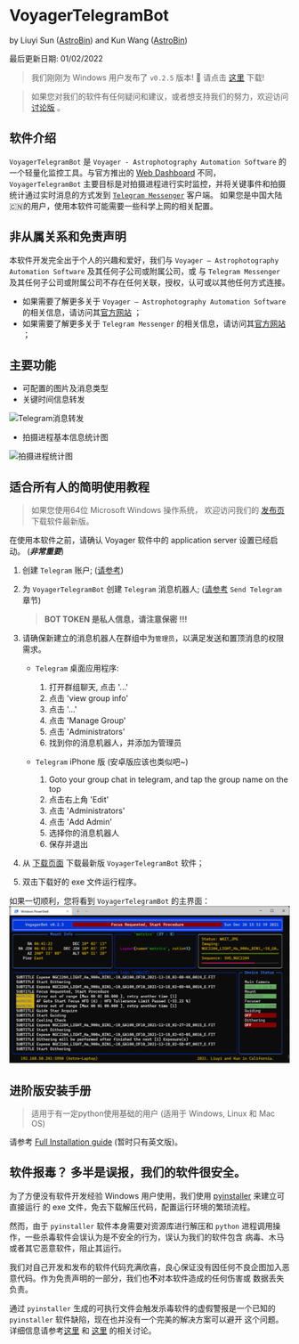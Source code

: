 # VoyagerTelegramBot

by Liuyi Sun ([AstroBin](https://www.astrobin.com/users/liuyisun/)) and Kun
Wang ([AstroBin](https://www.astrobin.com/users/bigpizza/))

最后更新日期: 01/02/2022

> 我们刚刚为 Windows 用户发布了 `v0.2.5` 版本! 🎉 请点击 [这里](https://github.com/sly9/VoyagerTelegramBot/releases/tag/0.2.5) 下载!

> 如果您对我们的软件有任何疑问和建议，或者想支持我们的努力，欢迎访问 [讨论版](https://github.com/sly9/VoyagerTelegramBot/discussions) 。

## 软件介绍

`VoyagerTelegramBot` 是 `Voyager - Astrophotography Automation Software` 的一个轻量化监控工具。与官方推出的
[Web Dashboard](https://www.starkeeper.it/wdashinfo/) 不同，
`VoyagerTelegramBot` 主要目标是对拍摄进程进行实时监控，并将关键事件和拍摄统计通过实时消息的方式发到 [`Telegram Messenger`](https://telegram.org/) 客户端。
如果您是中国大陆🇨🇳的用户，使用本软件可能需要一些科学上网的相关配置。

## 非从属关系和免责声明

本软件开发完全出于个人的兴趣和爱好，我们与 `Voyager – Astrophotography Automation Software` 及其任何子公司或附属公司，或 与 `Telegram Messenger`
及其任何子公司或附属公司不存在任何关联，授权，认可或以其他任何方式连接。

- 如果需要了解更多关于 `Voyager – Astrophotography Automation Software` 的相关信息，请访问其[官方网站](https://software.starkeeper.it/) ；
- 如果需要了解更多关于 `Telegram Messenger` 的相关信息，请访问其[官方网站](https://telegram.org/) ；

## 主要功能

- 可配置的图片及消息类型
- 关键时间信息转发

![Telegram消息转发](images/forwarded_messages_sample.png)

- 拍摄进程基本信息统计图

![拍摄进程统计图](images/target_report_sample.jpg)

## 适合所有人的简明使用教程

> 如果您使用64位 Microsoft Windows 操作系统，
> 欢迎访问我们的 [发布页](https://github.com/sly9/VoyagerTelegramBot/releases) 下载软件最新版。

在使用本软件之前，请确认 Voyager 软件中的 application server 设置已经启动。 (***非常重要***)

1. 创建 `Telegram` 账户; ([请参考](https://telegram.org/))
2. 为 `VoyagerTelegramBot` 创建 `Telegram` 消息机器人;
   ([请参考](https://forum.starkeeper.it/t/send-free-custom-telephone-notifications-to-your-telegram-from-voyager/1889)
   `Send Telegram` 章节)
   > **BOT TOKEN 是私人信息，请注意保密 !!!**
3. 请确保新建立的消息机器人在群组中为`管理员`，以满足发送和置顶消息的权限需求。

    - `Telegram` 桌面应用程序:

        1. 打开群组聊天, 点击 '...'
        2. 点击 'view group info'
        3. 点击 '...'
        4. 点击 'Manage Group'
        5. 点击 'Administrators'
        6. 找到你的消息机器人，并添加为管理员

    - `Telegram` iPhone 版 (安卓版应该也类似吧~)

        1. Goto your group chat in telegram, and tap the group name on the top
        2. 点击右上角 'Edit'
        3. 点击 'Administrators'
        4. 点击 'Add Admin'
        5. 选择你的消息机器人
        6. 保存并退出
4. 从 [下载页面](https://github.com/sly9/VoyagerTelegramBot/releases) 下载最新版 `VoyagerTelegramBot` 软件；
5. 双击下载好的 exe 文件运行程序。

如果一切顺利，您将看到 `VoyagerTelegramBot` 的主界面：
![VoyagerTelegramBot主界面](images/main_window.png)

## 进阶版安装手册

> 适用于有一定python使用基础的用户 (适用于 Windows, Linux 和 Mac OS)

请参考 [Full Installation guide](doc/full_installation.md) (暂时只有英文版)。

## 软件报毒？ 多半是误报，我们的软件很安全。

为了方便没有软件开发经验 Windows 用户使用，我们使用 [pyinstaller](https://github.com/pyinstaller/pyinstaller) 来建立可直接运行 的 exe
文件，免去下载解压代码，配置运行环境的繁琐流程。

然而，由于 `pyinstaller` 软件本身需要对资源库进行解压和 `python` 进程调用操作，一些杀毒软件会误认为是不安全的行为，误认为我们的软件包含 病毒、木马或者其它恶意软件，阻止其运行。

我们对自己开发和发布的软件代码充满欣喜，良心保证没有因任何不良企图加入恶意代码。作为免责声明的一部分，我们也**不**对本软件造成的任何伤害或 数据丢失负责。

通过 `pyinstaller` 生成的可执行文件会触发杀毒软件的虚假警报是一个已知的 `pyinstaller` 软件缺陷，现在也并没有一个完美的解决方案可以避开
这个问题。详细信息请参考[这里](https://github.com/pyinstaller/pyinstaller/issues/5932) 和
[这里](https://stackoverflow.com/questions/43777106/program-made-with-pyinstaller-now-seen-as-a-trojan-horse-by-avg)
的相关讨论。